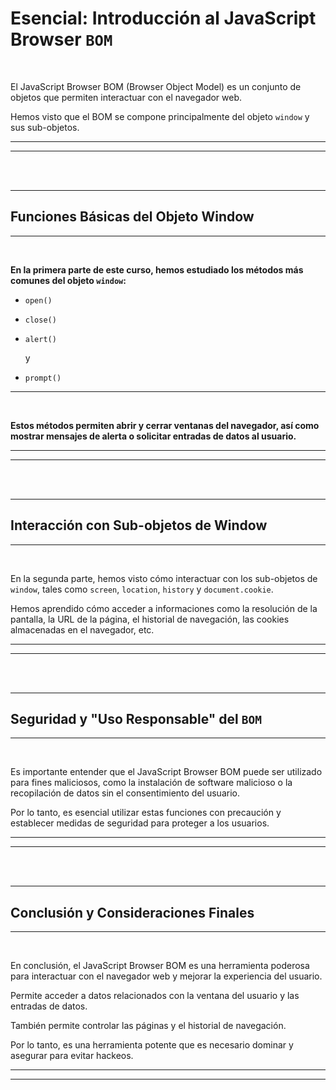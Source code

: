 # **Esencial: Introducción al JavaScript Browser `BOM`**

<br>

El JavaScript Browser BOM (Browser Object Model) es un conjunto de objetos que permiten interactuar con el navegador web.

Hemos visto que el BOM se compone principalmente del objeto `window` y sus sub-objetos.

---

---

<br>

<br>

---

## **Funciones Básicas del Objeto Window**

---

<br>

**En la primera parte de este curso, hemos estudiado los métodos más comunes del objeto `window`:** 

- `open()`

- `close()`

- `alert()`

    y

- `prompt()`

---

<br>

**Estos métodos permiten abrir y cerrar ventanas del navegador, así como mostrar mensajes de alerta o solicitar entradas de datos al usuario.**

---

---

<br>

<br>

---

## **Interacción con Sub-objetos de Window**

---

<br>

En la segunda parte, hemos visto cómo interactuar con los sub-objetos de `window`, tales como `screen`, `location`, `history` y `document.cookie`.

Hemos aprendido cómo acceder a informaciones como la resolución de la pantalla, la URL de la página, el historial de navegación, las cookies almacenadas en el navegador, etc.

---

---

<br>

<br>

---

## **Seguridad y "Uso Responsable" del `BOM`**

---

<br>

Es importante entender que el JavaScript Browser BOM puede ser utilizado para fines maliciosos, como la instalación de software malicioso o la recopilación de datos sin el consentimiento del usuario.

Por lo tanto, es esencial utilizar estas funciones con precaución y establecer medidas de seguridad para proteger a los usuarios.

---

---

<br>

<br>

---

## **Conclusión y Consideraciones Finales**

---

<br>

En conclusión, el JavaScript Browser BOM es una herramienta poderosa para interactuar con el navegador web y mejorar la experiencia del usuario.

Permite acceder a datos relacionados con la ventana del usuario y las entradas de datos.

También permite controlar las páginas y el historial de navegación.

Por lo tanto, es una herramienta potente que es necesario dominar y asegurar para evitar hackeos.

---
---
